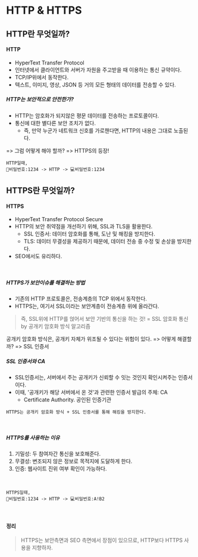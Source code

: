 # HTTP & HTTPS

## HTTP란 무엇일까?

#### HTTP
- HyperText Transfer Protocol
- 인터넷에서 클라이언트와 서버가 자원을 주고받을 때 이용하는 통신 규약이다.
- TCP/IP위에서 동작한다.
- 텍스트, 이미지, 영상, JSON 등 거의 모든 형태의 데이터를 전송할 수 있다.

##### HTTP는 보안적으로 안전한가?
- HTTP는 암호화가 되지않은 평문 데이터를 전송하는 프로토콜이다.
- 통신에 대한 별다른 보안 조치가 없다.
	- 즉, 만약 누군가 네트워크 신호를 가로챈다면, HTTP의 내용은 그대로 노출된다.

=> 그럼 어떻게 해야 할까?
=> HTTPS의 등장!

```
HTTP일때,
📱비밀번호:1234 -> HTTP -> 💻비밀번호:1234
```

## HTTPS란 무엇일까?

#### HTTPS
- HyperText Transfer Protocol Secure
- HTTP의 보안 취약점을 개선하기 위해, SSL과 TLS을 활용한다.
	- SSL 인증서: 데이터 암호화를 통해, 도난 및 해킹을 방지한다.
	- TLS: 데이터 무결성을 제공하기 때문에, 데이터 전송 중 수정 및 손상을 방지한다.
- SEO에서도 유리하다.
<br/>

##### HTTPS가 보안이슈를 해결하는 방법
- 기존의 HTTP 프로토콜은, 전송계층의 TCP 위에서 동작한다.
- HTTPS는, 여기서 SSL이라는 보안계층이 전송계층 위에 올라간다.
> 즉, SSL위에 HTTP를 얹어서 보안 기반의 통신을 하는 것!
> = SSL 암호화 통신 by 공개키 암호화 방식 알고리즘

공개키 암호화 방식은, 공개키 자체가 위조될 수 있다는 위험이 있다.
=> 어떻게 해결할까?
=> SSL 인증서
<br/>

##### SSL 인증서와 CA
- SSL인증서는, 서버에서 주는 공개키가 신뢰할 수 잇는 것인지 확인시켜주는 인증서이다.
- 이때, '공개키가 해당 서버에서 온 것'과 관련한 인증서 발급의 주체: CA
	- Certificate Authority. 공인된 인증기관

```
HTTPS는 공개키 암호화 방식 + SSL 인증서를 통해 해킹을 방지한다.
```
<br/>

##### HTTPS를 사용하는 이유
1. 기밀성: 두 참여자간 통신을 보호해준다.
2. 무결성: 변조되지 않은 정보로 목적지에 도달하게 한다.
3. 인증: 웹사이트 진위 여부 확인이 가능하다.

<br/>

```
HTTPS일때,
📱비밀번호:1234 -> HTTP -> 💻비밀번호:A!B2
```
<br/>

#### 정리
> HTTPS는 보안측면과 SEO 측면에서 장점이 있으므로, HTTP보다 HTTPS 사용을 지향하자.
